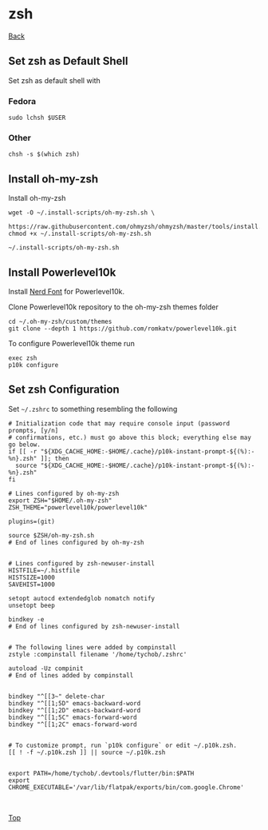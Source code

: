 # **zsh**

[Back](./README.md)

## **Set zsh as Default Shell**

Set zsh as default shell with

### **Fedora**

```(shell)
sudo lchsh $USER
```

### **Other**

```(shell)
chsh -s $(which zsh)
```

## **Install oh-my-zsh**

Install oh-my-zsh

```(shell)
wget -O ~/.install-scripts/oh-my-zsh.sh \
    https://raw.githubusercontent.com/ohmyzsh/ohmyzsh/master/tools/install.sh
chmod +x ~/.install-scripts/oh-my-zsh.sh

~/.install-scripts/oh-my-zsh.sh
```

## **Install Powerlevel10k**

Install [Nerd Font](https://github.com/romkatv/powerlevel10k#meslo-nerd-font-patched-for-powerlevel10k) for Powerlevel10k.

Clone Powerlevel10k repository to the oh-my-zsh themes folder

```(shell)
cd ~/.oh-my-zsh/custom/themes
git clone --depth 1 https://github.com/romkatv/powerlevel10k.git
```

To configure Powerlevel10k theme run

```(shell)
exec zsh
p10k configure
```

## **Set zsh Configuration**

Set ```~/.zshrc``` to something resembling the following

```(shell)
# Initialization code that may require console input (password prompts, [y/n]
# confirmations, etc.) must go above this block; everything else may go below.
if [[ -r "${XDG_CACHE_HOME:-$HOME/.cache}/p10k-instant-prompt-${(%):-%n}.zsh" ]]; then
  source "${XDG_CACHE_HOME:-$HOME/.cache}/p10k-instant-prompt-${(%):-%n}.zsh"
fi

# Lines configured by oh-my-zsh
export ZSH="$HOME/.oh-my-zsh"
ZSH_THEME="powerlevel10k/powerlevel10k"

plugins=(git)

source $ZSH/oh-my-zsh.sh
# End of lines configured by oh-my-zsh


# Lines configured by zsh-newuser-install
HISTFILE=~/.histfile
HISTSIZE=1000
SAVEHIST=1000

setopt autocd extendedglob nomatch notify
unsetopt beep

bindkey -e
# End of lines configured by zsh-newuser-install


# The following lines were added by compinstall
zstyle :compinstall filename '/home/tychob/.zshrc'

autoload -Uz compinit
# End of lines added by compinstall


bindkey "^[[3~" delete-char
bindkey "^[[1;5D" emacs-backward-word
bindkey "^[[1;2D" emacs-backward-word
bindkey "^[[1;5C" emacs-forward-word
bindkey "^[[1;2C" emacs-forward-word


# To customize prompt, run `p10k configure` or edit ~/.p10k.zsh.
[[ ! -f ~/.p10k.zsh ]] || source ~/.p10k.zsh


export PATH=/home/tychob/.devtools/flutter/bin:$PATH
export CHROME_EXECUTABLE='/var/lib/flatpak/exports/bin/com.google.Chrome'
```

</br>

[Top](#zsh)
